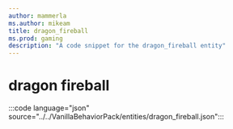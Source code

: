 ```yaml
---
author: mammerla
ms.author: mikeam
title: dragon_fireball
ms.prod: gaming
description: "A code snippet for the dragon_fireball entity"
---
```


# dragon fireball

:::code language="json" source="../../VanillaBehaviorPack/entities/dragon_fireball.json":::
